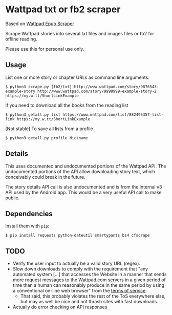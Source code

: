 # Wattpad txt or fb2 scraper

Based on [Wattpad Epub Scraper](https://github.com/de3sw2aq1/wattpad-ebook-scraper)

Scrape Wattpad stories into several txt files and images files or fb2 for offline reading.

Please use this for personal use only.

## Usage

List one or more story or chapter URLs as command line arguments.

```
$ python3 scrape.py [fb2/txt] http://www.wattpad.com/story/9876543-example-story http://www.wattpad.com/story/9999999-example-story-2 https://my.w.tt/ShortLinkExample
```

If you need to download all the books from the reading list

```
$ python3 getall.py list https://www.wattpad.com/list/882495357-list-link https://my.w.tt/ShortLinkExample
```

[Not stable] To save all lists from a profile

```
$ python3 getall.py profile Nickname
```

## Details

This uses documented and undocumented portions of the Wattpad API. The undocumented portions of the API allow downloading story text, which conceivably could break in the future.

The story details API call is also undocumented and is from the internal v3 API used by the Android app. This would be a very useful API call to make public.

## Dependencies

Install them with `pip`:

```
$ pip install requests python-dateutil smartypants bs4 cfscrape
```

## TODO

*   Verify the user input to actually be a valid story URL (regex).
*   Slow down downloads to comply with the requirement that "any automated system [...] that accesses the Website in a manner that sends more request messages to the Wattpad.com servers in a given period of time than a human can reasonably produce in the same period by using a conventional on-line web browser" from the [terms of service](http://www.wattpad.com/terms).
    -   That said, this probably violates the rest of the ToS everywhere else, but may as well be nice and not thrash sites with fast downloads.
*   Actually do error checking on API responses
